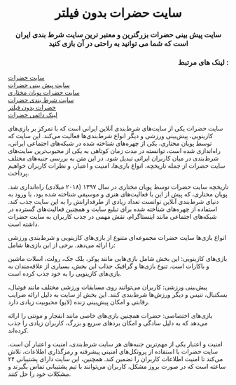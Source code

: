 <h1 align="center">سایت حضرات بدون فیلتر</h1>
<h3 align="center">سایت پیش بینی حضرات بزرگترین و معتبر ترین سایت شرط بندی ایران است که شما می توانید به راحتی در آن بازی کنید</h3>

<h3 align="right">لینک های مرتبط :</h3>
<a href="https://hazarat.co" align="right" rel="dofollow">سایت حضرات</a>
<br/>
<a href="https://hazarat.co" align="right" rel="dofollow">سایت پیش بینی حضرات</a>
<br/>
<a href="https://hazarat.co" align="right" rel="dofollow">سایت حضرات پویان مختاری</a>
<br/>
<a href="https://hazarat.co" align="right" rel="dofollow">سایت شرط بندی حضرات</a>
<br/>
<a href="https://hazarat.co" align="right" rel="dofollow">حضرات بدون فیلتر</a>
<br/>
<a href="https://hazarat.world" align="right">لینک دائمی حضرات</a>
<p direction="rtl">سایت حضرات یکی از سایت‌های شرط‌بندی آنلاین ایرانی است که با تمرکز بر بازی‌های کازینویی، پیش‌بینی ورزشی و دیگر انواع شرط‌بندی‌ها فعالیت می‌کند. این سایت که توسط پویان مختاری، یکی از چهره‌های شناخته شده در شبکه‌های اجتماعی ایرانی، راه‌اندازی شده است، توانسته در مدت زمان کوتاهی به یکی از محبوب‌ترین سایت‌های شرط‌بندی در میان کاربران ایرانی تبدیل شود. در این متن به بررسی جنبه‌های مختلف سایت حضرات از جمله تاریخچه، انواع بازی‌ها، امنیت و اعتبار، و نظرات کاربران خواهیم پرداخت.

تاریخچه
سایت حضرات توسط پویان مختاری در سال ۱۳۹۷ (۲۰۱۸ میلادی) راه‌اندازی شد. پویان مختاری، که پیش از این با فعالیت‌های هنری و موسیقی شناخته شده بود، با ورود به دنیای شرط‌بندی آنلاین توانست تعداد زیادی از طرفدارانش را به این سایت جذب کند. استفاده از چهره‌های شناخته شده برای تبلیغ سایت و همچنین فعالیت‌های گسترده در شبکه‌های اجتماعی مانند اینستاگرام، نقش مهمی در جذب کاربران به سایت حضرات داشته است.

انواع بازی‌ها
سایت حضرات مجموعه‌ای متنوع از بازی‌های کازینویی و شرط‌بندی ورزشی را ارائه می‌دهد. برخی از این بازی‌ها شامل:

بازی‌های کازینویی: این بخش شامل بازی‌هایی مانند پوکر، بلک جک، رولت، اسلات ماشین و باکارات است. تنوع بازی‌ها و گرافیک جذاب این بخش، بسیاری از علاقه‌مندان به بازی‌های کازینویی را به خود جذب کرده است.

پیش‌بینی ورزشی: کاربران می‌توانند روی مسابقات ورزشی مختلف مانند فوتبال، بسکتبال، تنیس و دیگر ورزش‌ها شرط‌بندی کنند. این بخش از سایت به دلیل ارائه ضرایب رقابتی و امکان پیش‌بینی زنده (لایو) محبوبیت زیادی دارد.

بازی‌های اختصاصی: حضرات همچنین بازی‌های خاصی مانند انفجار و مونتی را ارائه می‌دهد که به دلیل سادگی و امکان بردهای سریع و بزرگ، کاربران زیادی را جذب کرده‌اند.

امنیت و اعتبار
یکی از مهم‌ترین جنبه‌های هر سایت شرط‌بندی، امنیت و اعتبار آن است. سایت حضرات با استفاده از پروتکل‌های امنیتی پیشرفته و رمزگذاری اطلاعات، تلاش می‌کند تا امنیت اطلاعات کاربران را تضمین کند. همچنین، این سایت دارای پشتیبانی ۲۴ ساعته است که در صورت بروز مشکل، کاربران می‌توانند با تیم پشتیبانی تماس بگیرند و مشکلات خود را حل کنند.</p>
